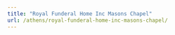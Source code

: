 ```yaml
---
title: "Royal Funderal Home Inc Masons Chapel"
url: /athens/royal-funderal-home-inc-masons-chapel/
---
```

